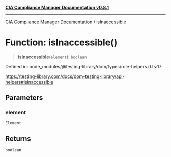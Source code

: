 [**CIA Compliance Manager Documentation v0.8.1**](../README.md)

***

[CIA Compliance Manager Documentation](../globals.md) / isInaccessible

# Function: isInaccessible()

> **isInaccessible**(`element`): `boolean`

Defined in: node\_modules/@testing-library/dom/types/role-helpers.d.ts:17

https://testing-library.com/docs/dom-testing-library/api-helpers#isinaccessible

## Parameters

### element

`Element`

## Returns

`boolean`
